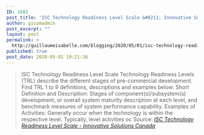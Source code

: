 ```yaml
---
ID: 1882
post_title: 'ISC Technology Readiness Level Scale &#8211; Innovative Solutions Canada'
author: gicomadmin
post_excerpt: ""
layout: post
permalink: >
  http://guillaumeisabelle.com/blogging/2020/05/01/isc-technology-readiness-level-scale-innovative-solutions-canada/
published: true
post_date: 2020-05-01 19:21:36
---
```

> ISC Technology Readiness Level Scale Technology Readiness Levels (TRL) describe the different stages of pre-commercial development. Find TRL 1 to 9 definitions, descriptions and examples below. Short Definition and Description: Stages of component(s)/subsystem(s) development, or overall system maturity description at each level, and benchmark measures of system performance capability. Examples of Activities: Generally occur when the technology is within the respective level. Typically, level activities oc Source: *[ISC Technology Readiness Level Scale - Innovative Solutions Canada][1]*

 [1]: https://www.ic.gc.ca/eic/site/101.nsf/eng/00077.html